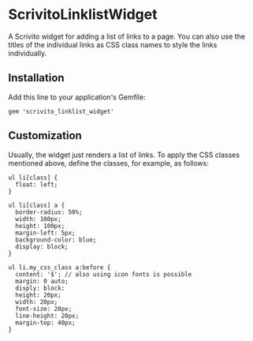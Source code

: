 # ScrivitoLinklistWidget

A Scrivito widget for adding a list of links to a page. You can also use the titles of the individual links as CSS class names to style the links individually.

## Installation

Add this line to your application's Gemfile:

    gem 'scrivito_linklist_widget'

## Customization

Usually, the widget just renders a list of links. To apply the CSS classes mentioned above, define the classes, for example, as follows:

```
ul li[class] {
  float: left;
}

ul li[class] a {
  border-radius: 50%;
  width: 100px;
  height: 100px;
  margin-left: 5px;
  background-color: blue;
  display: block;
}

ul li.my_css_class a:before {
  content: '$'; // also using icon fonts is possible
  margin: 0 auto;
  disply: block:
  height: 20px;
  width: 20px;
  font-size: 20px;
  line-height: 20px;
  margin-top: 40px;
}
```
